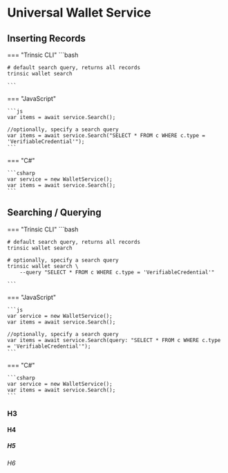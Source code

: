 # Universal Wallet Service

## Inserting Records

=== "Trinsic CLI"
    ```bash

    # default search query, returns all records
    trinsic wallet search

    ```
=== "JavaScript"

    ```js
    var items = await service.Search();

    //optionally, specify a search query
    var items = await service.Search("SELECT * FROM c WHERE c.type = 'VerifiableCredential'");
    ```

=== "C#"

    ```csharp
    var service = new WalletService();
    var items = await service.Search();
    ```

## Searching / Querying

=== "Trinsic CLI"
    ```bash

    # default search query, returns all records
    trinsic wallet search

    # optionally, specify a search query
    trinsic wallet search \
        --query "SELECT * FROM c WHERE c.type = 'VerifiableCredential'"

    ```
=== "JavaScript"

    ```js
    var service = new WalletService();
    var items = await service.Search();

    //optionally, specify a search query
    var items = await service.Search(query: "SELECT * FROM c WHERE c.type = 'VerifiableCredential'");
    ```

=== "C#"

    ```csharp
    var service = new WalletService();
    var items = await service.Search();
    ```

### H3

#### H4

##### H5

###### H6